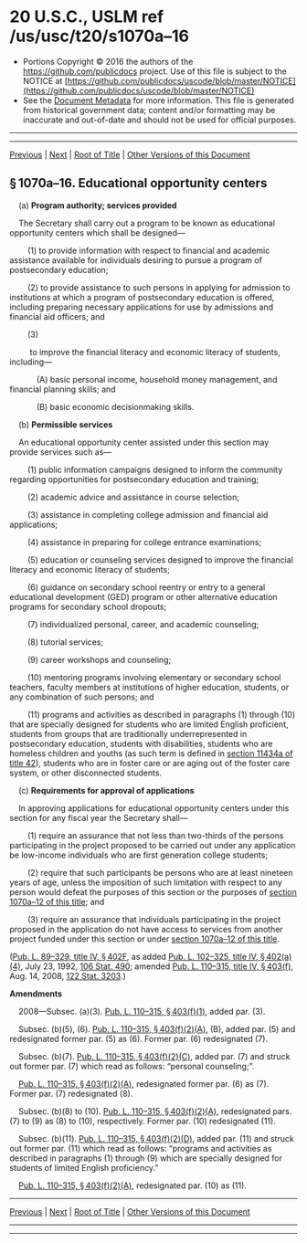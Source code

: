 ---
---

# 20 U.S.C., USLM ref /us/usc/t20/s1070a–16

* Portions Copyright © 2016 the authors of the https://github.com/publicdocs project.
  Use of this file is subject to the NOTICE at [https://github.com/publicdocs/uscode/blob/master/NOTICE](https://github.com/publicdocs/uscode/blob/master/NOTICE)
* See the [Document Metadata](././../../../../../../../..//README.md) for more information.
  This file is generated from historical government data; content and/or formatting may be inaccurate and out-of-date and should not be used for official purposes.

----------
----------

[Previous](./../../../../../../../..//us/usc/t20/ch28/schIV/ptA/spt2/d1/m__us_usc_t20_s1070a–15.md) | [Next](./../../../../../../../..//us/usc/t20/ch28/schIV/ptA/spt2/d1/m__us_usc_t20_s1070a–17.md) | [Root of Title](./../../../../../../../../) | [Other Versions of this Document](https://publicdocs.github.io/go/links?ns=uslm&ref=%2Fus%2Fusc%2Ft20%2Fs1070a%E2%80%9316)

## § 1070a–16. Educational opportunity centers

    (a) __Program authority; services provided__ 

    The Secretary shall carry out a program to be known as educational opportunity centers which shall be designed—

        (1) to provide information with respect to financial and academic assistance available for individuals desiring to pursue a program of postsecondary education;

        (2) to provide assistance to such persons in applying for admission to institutions at which a program of postsecondary education is offered, including preparing necessary applications for use by admissions and financial aid officers; and

        (3)

         to improve the financial literacy and economic literacy of students, including—

            (A) basic personal income, household money management, and financial planning skills; and

            (B) basic economic decisionmaking skills.

    (b) __Permissible services__ 

    An educational opportunity center assisted under this section may provide services such as—

        (1) public information campaigns designed to inform the community regarding opportunities for postsecondary education and training;

        (2) academic advice and assistance in course selection;

        (3) assistance in completing college admission and financial aid applications;

        (4) assistance in preparing for college entrance examinations;

        (5) education or counseling services designed to improve the financial literacy and economic literacy of students;

        (6) guidance on secondary school reentry or entry to a general educational development (GED) program or other alternative education programs for secondary school dropouts;

        (7) individualized personal, career, and academic counseling;

        (8) tutorial services;

        (9) career workshops and counseling;

        (10) mentoring programs involving elementary or secondary school teachers, faculty members at institutions of higher education, students, or any combination of such persons; and

        (11) programs and activities as described in paragraphs (1) through (10) that are specially designed for students who are limited English proficient, students from groups that are traditionally underrepresented in postsecondary education, students with disabilities, students who are homeless children and youths (as such term is defined in [section 11434a of title 42][/us/usc/t42/s11434a]), students who are in foster care or are aging out of the foster care system, or other disconnected students.

    (c) __Requirements for approval of applications__ 

    In approving applications for educational opportunity centers under this section for any fiscal year the Secretary shall—

        (1) require an assurance that not less than two-thirds of the persons participating in the project proposed to be carried out under any application be low-income individuals who are first generation college students;

        (2) require that such participants be persons who are at least nineteen years of age, unless the imposition of such limitation with respect to any person would defeat the purposes of this section or the purposes of [section 1070a–12 of this title][/us/usc/t20/s1070a–12]; and

        (3) require an assurance that individuals participating in the project proposed in the application do not have access to services from another project funded under this section or under [section 1070a–12 of this title][/us/usc/t20/s1070a–12].

([Pub. L. 89–329, title IV, § 402F][/us/pl/89/329/s402F], as added [Pub. L. 102–325, title IV, § 402(a)(4)][/us/pl/102/325/s402/a/4], July 23, 1992, [106 Stat. 490][/us/stat/106/490]; amended [Pub. L. 110–315, title IV, § 403(f)][/us/pl/110/315/s403/f], Aug. 14, 2008, [122 Stat. 3203][/us/stat/122/3203].)

 __Amendments__ 

    2008—Subsec. (a)(3). [Pub. L. 110–315, § 403(f)(1)][/us/pl/110/315/s403/f/1], added par. (3).

    Subsec. (b)(5), (6). [Pub. L. 110–315, § 403(f)(2)(A)][/us/pl/110/315/s403/f/2/A], (B), added par. (5) and redesignated former par. (5) as (6). Former par. (6) redesignated (7).

    Subsec. (b)(7). [Pub. L. 110–315, § 403(f)(2)(C)][/us/pl/110/315/s403/f/2/C], added par. (7) and struck out former par. (7) which read as follows: “personal counseling;”.

    [Pub. L. 110–315, § 403(f)(2)(A)][/us/pl/110/315/s403/f/2/A], redesignated former par. (6) as (7). Former par. (7) redesignated (8).

    Subsec. (b)(8) to (10). [Pub. L. 110–315, § 403(f)(2)(A)][/us/pl/110/315/s403/f/2/A], redesignated pars. (7) to (9) as (8) to (10), respectively. Former par. (10) redesignated (11).

    Subsec. (b)(11). [Pub. L. 110–315, § 403(f)(2)(D)][/us/pl/110/315/s403/f/2/D], added par. (11) and struck out former par. (11) which read as follows: “programs and activities as described in paragraphs (1) through (9) which are specially designed for students of limited English proficiency.”

    [Pub. L. 110–315, § 403(f)(2)(A)][/us/pl/110/315/s403/f/2/A], redesignated par. (10) as (11).

----------

[Previous](./../../../../../../../..//us/usc/t20/ch28/schIV/ptA/spt2/d1/m__us_usc_t20_s1070a–15.md) | [Next](./../../../../../../../..//us/usc/t20/ch28/schIV/ptA/spt2/d1/m__us_usc_t20_s1070a–17.md) | [Root of Title](./../../../../../../../../) | [Other Versions of this Document](https://publicdocs.github.io/go/links?ns=uslm&ref=%2Fus%2Fusc%2Ft20%2Fs1070a%E2%80%9316)

----------
----------

[/us/usc/t42/s11434a]: https://publicdocs.github.io/go/links?ns=uslm&ref=%2Fus%2Fusc%2Ft42%2Fs11434a
[/us/usc/t20/s1070a–12]: https://publicdocs.github.io/go/links?ns=uslm&ref=%2Fus%2Fusc%2Ft20%2Fs1070a%E2%80%9312
[/us/usc/t20/s1070a–12]: https://publicdocs.github.io/go/links?ns=uslm&ref=%2Fus%2Fusc%2Ft20%2Fs1070a%E2%80%9312
[/us/pl/89/329/s402F]: https://publicdocs.github.io/go/links?ns=uslm&ref=%2Fus%2Fpl%2F89%2F329%2Fs402F
[/us/pl/102/325/s402/a/4]: https://publicdocs.github.io/go/links?ns=uslm&ref=%2Fus%2Fpl%2F102%2F325%2Fs402%2Fa%2F4
[/us/stat/106/490]: https://publicdocs.github.io/go/links?ns=uslm&ref=%2Fus%2Fstat%2F106%2F490
[/us/pl/110/315/s403/f]: https://publicdocs.github.io/go/links?ns=uslm&ref=%2Fus%2Fpl%2F110%2F315%2Fs403%2Ff
[/us/stat/122/3203]: https://publicdocs.github.io/go/links?ns=uslm&ref=%2Fus%2Fstat%2F122%2F3203
[/us/pl/110/315/s403/f/1]: https://publicdocs.github.io/go/links?ns=uslm&ref=%2Fus%2Fpl%2F110%2F315%2Fs403%2Ff%2F1
[/us/pl/110/315/s403/f/2/A]: https://publicdocs.github.io/go/links?ns=uslm&ref=%2Fus%2Fpl%2F110%2F315%2Fs403%2Ff%2F2%2FA
[/us/pl/110/315/s403/f/2/C]: https://publicdocs.github.io/go/links?ns=uslm&ref=%2Fus%2Fpl%2F110%2F315%2Fs403%2Ff%2F2%2FC
[/us/pl/110/315/s403/f/2/A]: https://publicdocs.github.io/go/links?ns=uslm&ref=%2Fus%2Fpl%2F110%2F315%2Fs403%2Ff%2F2%2FA
[/us/pl/110/315/s403/f/2/A]: https://publicdocs.github.io/go/links?ns=uslm&ref=%2Fus%2Fpl%2F110%2F315%2Fs403%2Ff%2F2%2FA
[/us/pl/110/315/s403/f/2/D]: https://publicdocs.github.io/go/links?ns=uslm&ref=%2Fus%2Fpl%2F110%2F315%2Fs403%2Ff%2F2%2FD
[/us/pl/110/315/s403/f/2/A]: https://publicdocs.github.io/go/links?ns=uslm&ref=%2Fus%2Fpl%2F110%2F315%2Fs403%2Ff%2F2%2FA


